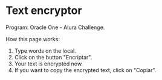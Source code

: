 # Text encryptor
 Program: Oracle One - Alura Challenge.
 
 How this page works:
   1. Type words on the local.
   2. Click on the button "Encriptar".
   3. Your text is encrypted now.
   4. If you want to copy the encrypted text, click on "Copiar".
